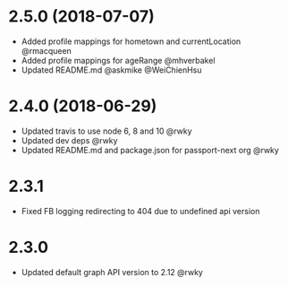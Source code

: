 # 2.5.0 (2018-07-07)

* Added profile mappings for hometown and currentLocation @rmacqueen 
* Added profile mappings for ageRange @mhverbakel
* Updated README.md @askmike @WeiChienHsu

# 2.4.0 (2018-06-29)

* Updated travis to use node 6, 8 and 10 @rwky
* Updated dev deps @rwky
* Updated README.md and package.json for passport-next org @rwky

# 2.3.1

* Fixed FB logging redirecting to 404 due to undefined api version 

# 2.3.0

* Updated default graph API version to 2.12 @rwky
